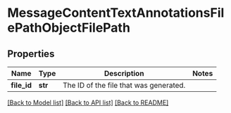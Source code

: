 # MessageContentTextAnnotationsFilePathObjectFilePath

## Properties
Name | Type | Description | Notes
------------ | ------------- | ------------- | -------------
**file_id** | **str** | The ID of the file that was generated. | 

[[Back to Model list]](../README.md#documentation-for-models) [[Back to API list]](../README.md#documentation-for-api-endpoints) [[Back to README]](../README.md)

